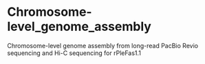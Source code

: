 # Chromosome-level_genome_assembly
Chromosome-level genome assembly from long-read PacBio Revio sequencing and Hi-C sequencing for rPleFas1.1 

